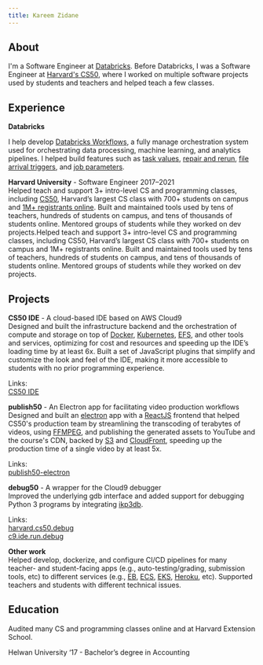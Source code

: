 ```yaml
---
title: Kareem Zidane
---
```


## About

I'm a Software Engineer at [Databricks](https://databricks.com/). Before Databricks, I was a Software Engineer at [Harvard's CS50](https://cs50.harvard.edu/), where I worked on multiple software projects used by students and teachers and helped teach a few classes.


## Experience

**Databricks**

I help develop [Databricks Workflows](https://docs.databricks.com/en/workflows/index.html), a fully manage orchestration system used for orchestrating data processing, machine learning, and analytics pipelines. I helped build features such as [task values](https://docs.databricks.com/en/workflows/jobs/share-task-context.html), [repair and rerun](https://docs.databricks.com/en/workflows/jobs/repair-job-failures.html), [file arrival triggers](https://docs.databricks.com/en/workflows/jobs/share-task-context.html), and [job parameters](#).

**Harvard University** - Software Engineer 2017–2021<br>
Helped teach and support 3+ intro-level CS and programming classes, including [CS50](https://cs50.harvard.edu/), Harvard’s largest CS class with 700+ students on campus and [1M+ registrants online](https://cs50.edx.org/). Built and maintained tools used by tens of teachers, hundreds of students on campus, and tens of thousands of students online. Mentored groups of students while they worked on dev projects.Helped teach and support 3+ intro-level CS and programming classes, including CS50, Harvard’s largest CS class with 700+ students on campus and 1M+ registrants online. Built and maintained tools used by tens of teachers, hundreds of students on campus, and tens of thousands of students online. Mentored groups of students while they worked on dev projects.



## Projects

**CS50 IDE** - A cloud-based IDE based on AWS Cloud9<br>
Designed and built the infrastructure backend and the orchestration of compute and storage on top of [Docker](https://www.docker.com/), [Kubernetes](https://kubernetes.io/), [EFS](https://aws.amazon.com/efs/), and other tools and services, optimizing for cost and resources and speeding up the IDE’s loading time by at least 6x. Built a set of JavaScript plugins that simplify and customize the look and feel of the IDE, making it more accessible to students with no prior programming experience.

Links:<br>
[<i class="fas fa-link"></i> CS50 IDE](https://ide.cs50.io/)

**publish50** - An Electron app for facilitating video production workflows<br>
Designed and built an [electron](https://www.electronjs.org/) app with a [ReactJS](https://reactjs.org/) frontend that helped CS50's production team by streamlining the transcoding of terabytes of videos, using [FFMPEG](https://www.ffmpeg.org/), and publishing the generated assets to YouTube and the course's CDN, backed by [S3](https://aws.amazon.com/s3/) and [CloudFront](https://aws.amazon.com/cloudfront/), speeding up the production time of a single video by at least 5x.

Links:<br>
[<i class="fas fa-link"></i> publish50-electron](https://github.com/cs50/publish50-electron/)

**debug50** - A wrapper for the Cloud9 debugger<br>
Improved the underlying gdb interface and added support for debugging Python 3 programs by integrating [ikp3db](https://github.com/cs50/ikp3db/).

Links:<br>
[<i class="fas fa-link"></i> harvard.cs50.debug](https://github.com/cs50/harvard.cs50.debug/)<br>
[<i class="fas fa-link"></i> c9.ide.run.debug](https://github.com/c9/core/blob/master/plugins/c9.ide.run.debug/debuggers/gdb/)

**Other work**<br>
Helped develop, dockerize, and configure CI/CD pipelines for many teacher- and student-facing apps (e.g., auto-testing/grading, submission tools, etc) to different services (e.g., [EB](https://aws.amazon.com/elasticbeanstalk/), [ECS](https://aws.amazon.com/ecs/), [EKS](https://aws.amazon.com/eks/), [Heroku](https://www.heroku.com/), etc). Supported teachers and students with different technical issues.


## Education

Audited many CS and programming classes online and at Harvard Extension School.

Helwan University ‘17 - Bachelor’s degree in Accounting


<script>
    $('.embed-responsive-16by9').removeClass('embed-responsive-16by9').addClass('embed-responsive-21by9');
</script>

<!-- Google tag (gtag.js) -->
<script async src="https://www.googletagmanager.com/gtag/js?id=G-SP65C1BP2K"></script>
<script>
    window.dataLayer = window.dataLayer || [];
    function gtag(){dataLayer.push(arguments);}
    gtag('consent', 'default', {
        'ad_user_data': 'denied',
        'ad_personalization': 'denied',
        'ad_storage': 'denied',
        'analytics_storage': 'denied',
        'wait_for_update': 500,
    });
    gtag('js', new Date());

    gtag('config', 'G-SP65C1BP2K');
</script>
